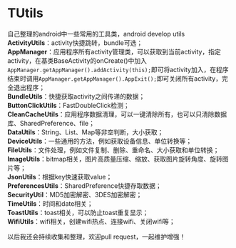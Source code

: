 # TUtils
自己整理的android中一些常用的工具类，android develop utils<br>
**ActivityUtils**：activity快捷跳转，bundle可选；<br>
**AppManager**：应用程序所有activity管理类，可以获取到当前activity，指定activity，在基类BaseActivity的onCreate()中加入```AppManager.getAppManager().addActivity(this);```即可将activity加入，在程序结束时调用```AppManager.getAppManager().AppExit();```即可关闭所有activity，完全退出程序；<br>
**BundleUtils**：快捷获取activity之间传递的数据；<br>
**ButtonClickUtils**：FastDoubleClick检测；<br>
**CleanCacheUtils**：应用程序数据清理，可以一键清除所有，也可以只清除数据库、SharedPreference、file；<br>
**DataUtils**：String、List、Map等非空判断，大小获取；<br>
**DeviceUtils**：一些通用的方法，例如获取设备信息、单位转换等；<br>
**FileUtils**：文件处理，例如文件复制、删除、重命名、大小获取和单位转换；<br>
**ImageUtils**：bitmap相关，图片高质量压缩、缩放、获取图片旋转角度、旋转图片等；<br>
**JsonUtils**：根据key快速获取value；<br>
**PreferencesUtils**：SharedPreference快捷存取数据；<br>
**SecurityUtil**：MD5加密解密、3DES加密解密；<br>
**TimeUtils**：时间和date相关；<br>
**ToastUtils**：toast相关，可以防止toast重复显示；<br>
**WifiUtils**：wifi相关，创建wifi热点、连接wifi、关闭wifi等；<br>

以后我还会持续收集和整理，欢迎pull request，一起维护增强！





